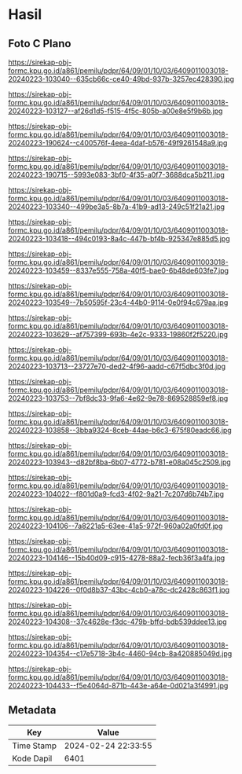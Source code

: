 # Hasil

## Foto C Plano

https://sirekap-obj-formc.kpu.go.id/a861/pemilu/pdpr/64/09/01/10/03/6409011003018-20240223-103040--635cb66c-ce40-49bd-937b-3257ec428390.jpg

https://sirekap-obj-formc.kpu.go.id/a861/pemilu/pdpr/64/09/01/10/03/6409011003018-20240223-103127--af26d1d5-f515-4f5c-805b-a00e8e5f9b6b.jpg

https://sirekap-obj-formc.kpu.go.id/a861/pemilu/pdpr/64/09/01/10/03/6409011003018-20240223-190624--c400576f-4eea-4daf-b576-49f9261548a9.jpg

https://sirekap-obj-formc.kpu.go.id/a861/pemilu/pdpr/64/09/01/10/03/6409011003018-20240223-190715--5993e083-3bf0-4f35-a0f7-3688dca5b211.jpg

https://sirekap-obj-formc.kpu.go.id/a861/pemilu/pdpr/64/09/01/10/03/6409011003018-20240223-103340--499be3a5-8b7a-41b9-ad13-249c51f21a21.jpg

https://sirekap-obj-formc.kpu.go.id/a861/pemilu/pdpr/64/09/01/10/03/6409011003018-20240223-103418--494c0193-8a4c-447b-bf4b-925347e885d5.jpg

https://sirekap-obj-formc.kpu.go.id/a861/pemilu/pdpr/64/09/01/10/03/6409011003018-20240223-103459--8337e555-758a-40f5-bae0-6b48de603fe7.jpg

https://sirekap-obj-formc.kpu.go.id/a861/pemilu/pdpr/64/09/01/10/03/6409011003018-20240223-103549--7b50595f-23c4-44b0-9114-0e0f94c679aa.jpg

https://sirekap-obj-formc.kpu.go.id/a861/pemilu/pdpr/64/09/01/10/03/6409011003018-20240223-103629--af757399-693b-4e2c-9333-19860f2f5220.jpg

https://sirekap-obj-formc.kpu.go.id/a861/pemilu/pdpr/64/09/01/10/03/6409011003018-20240223-103713--23727e70-ded2-4f96-aadd-c67f5dbc3f0d.jpg

https://sirekap-obj-formc.kpu.go.id/a861/pemilu/pdpr/64/09/01/10/03/6409011003018-20240223-103753--7bf8dc33-9fa6-4e62-9e78-869528859ef8.jpg

https://sirekap-obj-formc.kpu.go.id/a861/pemilu/pdpr/64/09/01/10/03/6409011003018-20240223-103858--3bba9324-8ceb-44ae-b6c3-675f80eadc66.jpg

https://sirekap-obj-formc.kpu.go.id/a861/pemilu/pdpr/64/09/01/10/03/6409011003018-20240223-103943--d82bf8ba-6b07-4772-b781-e08a045c2509.jpg

https://sirekap-obj-formc.kpu.go.id/a861/pemilu/pdpr/64/09/01/10/03/6409011003018-20240223-104022--f801d0a9-fcd3-4f02-9a21-7c207d6b74b7.jpg

https://sirekap-obj-formc.kpu.go.id/a861/pemilu/pdpr/64/09/01/10/03/6409011003018-20240223-104106--7a8221a5-63ee-41a5-972f-960a02a0fd0f.jpg

https://sirekap-obj-formc.kpu.go.id/a861/pemilu/pdpr/64/09/01/10/03/6409011003018-20240223-104146--15b40d09-c915-4278-88a2-fecb36f3a4fa.jpg

https://sirekap-obj-formc.kpu.go.id/a861/pemilu/pdpr/64/09/01/10/03/6409011003018-20240223-104226--0f0d8b37-43bc-4cb0-a78c-dc2428c863f1.jpg

https://sirekap-obj-formc.kpu.go.id/a861/pemilu/pdpr/64/09/01/10/03/6409011003018-20240223-104308--37c4628e-f3dc-479b-bffd-bdb539ddee13.jpg

https://sirekap-obj-formc.kpu.go.id/a861/pemilu/pdpr/64/09/01/10/03/6409011003018-20240223-104354--c17e5718-3b4c-4460-94cb-8a420885049d.jpg

https://sirekap-obj-formc.kpu.go.id/a861/pemilu/pdpr/64/09/01/10/03/6409011003018-20240223-104433--f5e4064d-871b-443e-a64e-0d021a3f4991.jpg


## Metadata

| Key        | Value               |
| ---------- | ------------------- |
| Time Stamp | 2024-02-24 22:33:55 |
| Kode Dapil | 6401                |




